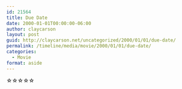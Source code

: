 ```yaml
---
id: 21564
title: Due Date
date: 2000-01-01T00:00:00-06:00
author: claycarson
layout: post
guid: http://claycarson.net/uncategorized/2000/01/01/due-date/
permalink: /timeline/media/movie/2000/01/01/due-date/
categories:
  - Movie
format: aside
---
```

<div class="media-details"></div>

<div class="media-creator"></div>

<div class="media-rating">☆☆☆☆☆</div>